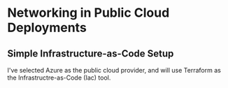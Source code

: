 # Networking in Public Cloud Deployments

## Simple Infrastructure-as-Code Setup

I've selected Azure as the public cloud provider, and will use Terraform as the Infrastructre-as-Code (Iac) tool.

